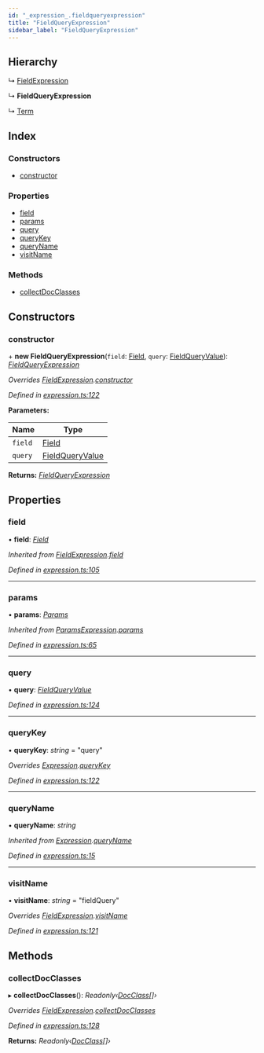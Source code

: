 ```yaml
---
id: "_expression_.fieldqueryexpression"
title: "FieldQueryExpression"
sidebar_label: "FieldQueryExpression"
---
```


## Hierarchy

  ↳ [FieldExpression](_expression_.fieldexpression.md)

  ↳ **FieldQueryExpression**

  ↳ [Term](_expression_.term.md)

## Index

### Constructors

* [constructor](_expression_.fieldqueryexpression.md#constructor)

### Properties

* [field](_expression_.fieldqueryexpression.md#field)
* [params](_expression_.fieldqueryexpression.md#params)
* [query](_expression_.fieldqueryexpression.md#query)
* [queryKey](_expression_.fieldqueryexpression.md#querykey)
* [queryName](_expression_.fieldqueryexpression.md#queryname)
* [visitName](_expression_.fieldqueryexpression.md#visitname)

### Methods

* [collectDocClasses](_expression_.fieldqueryexpression.md#collectdocclasses)

## Constructors

###  constructor

\+ **new FieldQueryExpression**(`field`: [Field](_document_.field.md), `query`: [FieldQueryValue](../modules/_expression_.md#fieldqueryvalue)): *[FieldQueryExpression](_expression_.fieldqueryexpression.md)*

*Overrides [FieldExpression](_expression_.fieldexpression.md).[constructor](_expression_.fieldexpression.md#constructor)*

*Defined in [expression.ts:122](https://github.com/kindritskyiMax/elasticmagic-js/blob/3a76a7e/src/expression.ts#L122)*

**Parameters:**

Name | Type |
------ | ------ |
`field` | [Field](_document_.field.md) |
`query` | [FieldQueryValue](../modules/_expression_.md#fieldqueryvalue) |

**Returns:** *[FieldQueryExpression](_expression_.fieldqueryexpression.md)*

## Properties

###  field

• **field**: *[Field](_document_.field.md)*

*Inherited from [FieldExpression](_expression_.fieldexpression.md).[field](_expression_.fieldexpression.md#field)*

*Defined in [expression.ts:105](https://github.com/kindritskyiMax/elasticmagic-js/blob/3a76a7e/src/expression.ts#L105)*

___

###  params

• **params**: *[Params](_expression_.params.md)*

*Inherited from [ParamsExpression](_expression_.paramsexpression.md).[params](_expression_.paramsexpression.md#params)*

*Defined in [expression.ts:65](https://github.com/kindritskyiMax/elasticmagic-js/blob/3a76a7e/src/expression.ts#L65)*

___

###  query

• **query**: *[FieldQueryValue](../modules/_expression_.md#fieldqueryvalue)*

*Defined in [expression.ts:124](https://github.com/kindritskyiMax/elasticmagic-js/blob/3a76a7e/src/expression.ts#L124)*

___

###  queryKey

• **queryKey**: *string* = "query"

*Overrides [Expression](_expression_.expression.md).[queryKey](_expression_.expression.md#querykey)*

*Defined in [expression.ts:122](https://github.com/kindritskyiMax/elasticmagic-js/blob/3a76a7e/src/expression.ts#L122)*

___

###  queryName

• **queryName**: *string*

*Inherited from [Expression](_expression_.expression.md).[queryName](_expression_.expression.md#queryname)*

*Defined in [expression.ts:15](https://github.com/kindritskyiMax/elasticmagic-js/blob/3a76a7e/src/expression.ts#L15)*

___

###  visitName

• **visitName**: *string* = "fieldQuery"

*Overrides [FieldExpression](_expression_.fieldexpression.md).[visitName](_expression_.fieldexpression.md#visitname)*

*Defined in [expression.ts:121](https://github.com/kindritskyiMax/elasticmagic-js/blob/3a76a7e/src/expression.ts#L121)*

## Methods

###  collectDocClasses

▸ **collectDocClasses**(): *Readonly‹[DocClass](../modules/_document_.md#docclass)[]›*

*Overrides [FieldExpression](_expression_.fieldexpression.md).[collectDocClasses](_expression_.fieldexpression.md#collectdocclasses)*

*Defined in [expression.ts:128](https://github.com/kindritskyiMax/elasticmagic-js/blob/3a76a7e/src/expression.ts#L128)*

**Returns:** *Readonly‹[DocClass](../modules/_document_.md#docclass)[]›*
